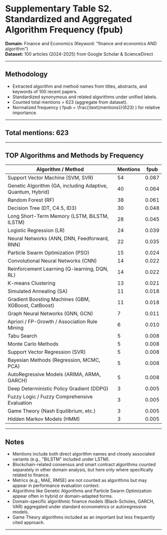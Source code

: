 # Supplementary Table S2. Standardized and Aggregated Algorithm Frequency (fpub)  
**Domain:** Finance and Economics (Keyword: "finance and economics AND algorithm")  
**Dataset:** 100 articles (2024-2025) from Google Scholar & ScienceDirect  

---

## Methodology

- Extracted algorithm and method names from titles, abstracts, and keywords of 100 recent papers.
- Standardized synonymous and related algorithms under unified labels.
- Counted total mentions = 623 (aggregate from dataset).
- Normalized frequency \( fpub = \frac{\text{mentions}}{623} \) for relative importance.

---

## Total mentions: **623**

---

## TOP Algorithms and Methods by Frequency

| Algorithm / Method                                         | Mentions | fpub   |
|------------------------------------------------------------|----------|--------|
| Support Vector Machine (SVM, SVR)                          | 54       | 0.087  |
| Genetic Algorithm (GA, including Adaptive, Quantum, Hybrid) | 40       | 0.064  |
| Random Forest (RF)                                         | 38       | 0.061  |
| Decision Tree (DT, C4.5, ID3)                             | 30       | 0.048  |
| Long Short-Term Memory (LSTM, BiLSTM, ILSTM)              | 28       | 0.045  |
| Logistic Regression (LR)                                   | 24       | 0.039  |
| Neural Networks (ANN, DNN, Feedforward, RNN)              | 22       | 0.035  |
| Particle Swarm Optimization (PSO)                         | 15       | 0.024  |
| Convolutional Neural Networks (CNN)                       | 14       | 0.022  |
| Reinforcement Learning (Q-learning, DQN, RL)              | 14       | 0.022  |
| K-means Clustering                                        | 13       | 0.021  |
| Simulated Annealing (SA)                                  | 11       | 0.018  |
| Gradient Boosting Machines (GBM, XGBoost, CatBoost)       | 11       | 0.018  |
| Graph Neural Networks (GNN, GCN)                          | 7        | 0.011  |
| Apriori / FP-Growth / Association Rule Mining             | 6        | 0.010  |
| Tabu Search                                               | 5        | 0.008  |
| Monte Carlo Methods                                       | 5        | 0.008  |
| Support Vector Regression (SVR)                          | 5        | 0.008  |
| Bayesian Methods (Regression, MCMC, PCA)                 | 5        | 0.008  |
| AutoRegressive Models (ARIMA, ARMA, GARCH)                | 5        | 0.008  |
| Deep Deterministic Policy Gradient (DDPG)                 | 3        | 0.005  |
| Fuzzy Logic / Fuzzy Comprehensive Evaluation              | 3        | 0.005  |
| Game Theory (Nash Equilibrium, etc.)                      | 3        | 0.005  |
| Hidden Markov Models (HMM)                                | 3        | 0.005  |

---

## Notes

- Mentions include both direct algorithm names and closely associated variants (e.g., "BiLSTM" included under LSTM).
- Blockchain-related consensus and smart contract algorithms counted separately in other domain analysis, but here only where specifically related to finance.
- Metrics (e.g., MAE, RMSE) are not counted as algorithms but may appear in performance evaluation context.
- Algorithms like Genetic Algorithms and Particle Swarm Optimization appear often in hybrid or domain-adapted forms.
- Domain-specific algorithmic finance models (Black-Scholes, GARCH, VAR) aggregated under standard econometrics or autoregressive models.
- Game Theory algorithms included as an important but less frequently cited approach.

---
